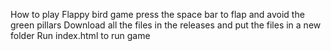 How to play Flappy bird game press the space bar to flap and avoid the green pillars
Download all the files in the releases and put the files in a new folder 
Run index.html to run game
